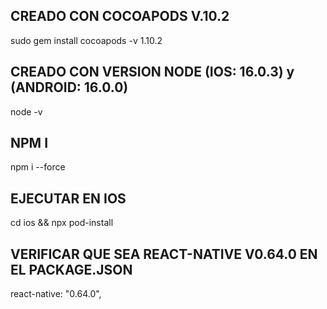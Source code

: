 ## CREADO CON COCOAPODS V.10.2
sudo gem install cocoapods -v 1.10.2

## CREADO CON VERSION NODE (IOS: 16.0.3) y (ANDROID: 16.0.0)
node -v

## NPM I
npm i --force

## EJECUTAR EN IOS
cd ios && npx pod-install

## VERIFICAR QUE SEA REACT-NATIVE V0.64.0 EN EL PACKAGE.JSON
react-native: "0.64.0",



